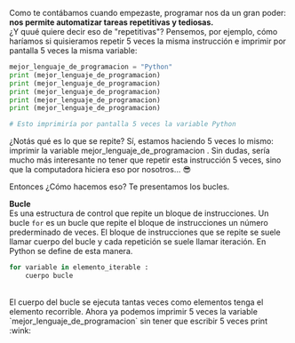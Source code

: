 Como te contábamos cuando empezaste, programar nos da un gran poder: **nos permite automatizar tareas repetitivas y tediosas.** <br>
¿Y quué quiere decir eso de "repetitivas"? Pensemos, por ejemplo, cómo haríamos si quisieramos repetir 5 veces la misma instrucción e imprimir por pantalla 5 veces la misma variable: <br>

``` python
mejor_lenguaje_de_programacion = "Python"
print (mejor_lenguaje_de_programacion)
print (mejor_lenguaje_de_programacion)
print (mejor_lenguaje_de_programacion)
print (mejor_lenguaje_de_programacion)
print (mejor_lenguaje_de_programacion)

# Esto imprimiría por pantalla 5 veces la variable Python 

```
¿Notás qué es lo que se repite? Sí, estamos haciendo 5 veces lo mismo: imprimir la variable mejor_lenguaje_de_programacion . Sin dudas, sería mucho más interesante no tener que repetir esta instrucción 5 veces, sino que la computadora hiciera eso por nosotros... :sunglasses:

Entonces ¿Cómo hacemos eso? Te presentamos los bucles.

**Bucle**<br>
Es una estructura de control que repite un bloque de instrucciones. Un bucle `for` es un bucle que repite el bloque de instrucciones un número prederminado de veces. El bloque de instrucciones que se repite se suele llamar cuerpo del bucle y cada repetición se suele llamar iteración. En Python se define de esta manera.<br>

``` python
for variable in elemento_iterable :
    cuerpo bucle
```
<br>
El cuerpo del bucle se ejecuta tantas veces como elementos tenga el elemento recorrible. 
Ahora ya podemos imprimir 5 veces la variable `mejor_lenguaje_de_programacion` sin tener que escribir 5 veces print :wink:


